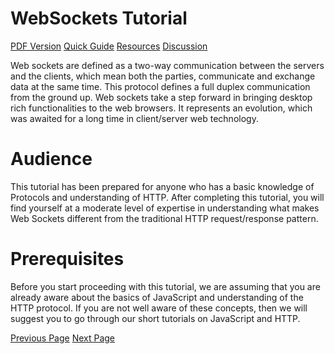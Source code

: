 # WebSockets Tutorial
[PDF Version](../websockets/websockets_pdf_version.md)
[Quick Guide](../websockets/websockets_quick_guide.md)
[Resources](../websockets/websockets_useful_resources.md)
[Discussion](../websockets/websockets_discussion.md)

Web sockets are defined as a two-way communication between the servers and the clients, which mean both the parties, communicate and exchange data at the same time. This protocol defines a full duplex communication from the ground up. Web sockets take a step forward in bringing desktop rich functionalities to the web browsers. It represents an evolution, which was awaited for a long time in client/server web technology.

# Audience
This tutorial has been prepared for anyone who has a basic knowledge of Protocols and understanding of HTTP. After completing this tutorial, you will find yourself at a moderate level of expertise in understanding what makes Web Sockets different from the traditional HTTP request/response pattern.

# Prerequisites
Before you start proceeding with this tutorial, we are assuming that you are already aware about the basics of JavaScript and understanding of the HTTP protocol. If you are not well aware of these concepts, then we will suggest you to go through our short tutorials on JavaScript and HTTP.


[Previous Page](../websockets/index.md) [Next Page](../websockets/websockets_overview.md) 

